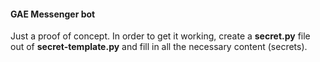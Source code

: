 #### GAE Messenger bot

Just a proof of concept. In order to get it working, create a **secret.py** file out of **secret-template.py** and 
fill in all the necessary content (secrets).